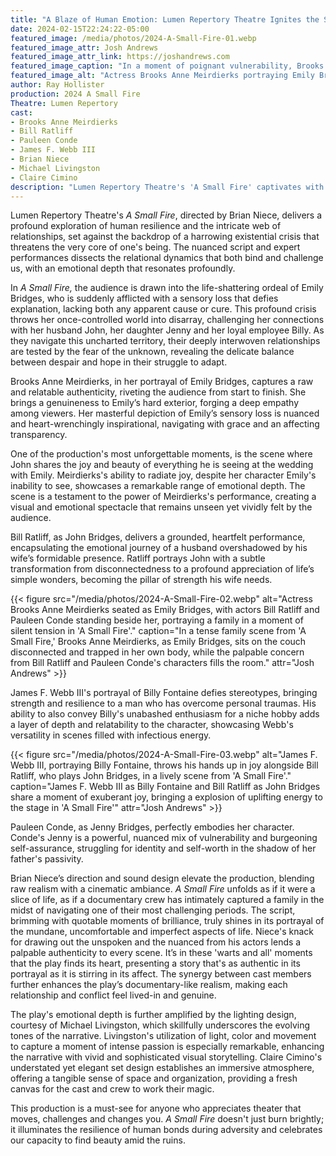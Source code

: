 ```yaml
---
title: "A Blaze of Human Emotion: Lumen Repertory Theatre Ignites the Stage with 'A Small Fire'"
date: 2024-02-15T22:24:22-05:00
featured_image: /media/photos/2024-A-Small-Fire-01.webp
featured_image_attr: Josh Andrews
featured_image_attr_link: https://joshandrews.com
featured_image_caption: "In a moment of poignant vulnerability, Brooks Anne Meirdierks as Emily Bridges and Bill Ratliff as John Bridges capture the silent agony and comfort of shared hardship in 'A Small Fire'."
featured_image_alt: "Actress Brooks Anne Meirdierks portraying Emily Bridges standing resolutely while actor Bill Ratliff as John Bridges leans on her shoulder in a display of emotional support in a scene from 'A Small Fire'."
author: Ray Hollister
production: 2024 A Small Fire
Theatre: Lumen Repertory
cast: 
- Brooks Anne Meirdierks
- Bill Ratliff
- Pauleen Conde
- James F. Webb III
- Brian Niece
- Michael Livingston
- Claire Cimino
description: "Lumen Repertory Theatre's 'A Small Fire' captivates with stellar performances and poignant storytelling, exploring resilience amidst a harrowing crisis."
---
```

Lumen Repertory Theatre's *A Small Fire*, directed by Brian Niece, delivers a profound exploration of human resilience and the intricate web of relationships, set against the backdrop of a harrowing existential crisis that threatens the very core of one's being. The nuanced script and expert performances dissects the relational dynamics that both bind and challenge us, with an emotional depth that resonates profoundly.

In *A Small Fire,* the audience is drawn into the life-shattering ordeal of Emily Bridges, who is suddenly afflicted with a sensory loss that defies explanation, lacking both any apparent cause or cure. This profound crisis throws her once-controlled world into disarray, challenging her connections with her husband John, her daughter Jenny and her loyal employee Billy. As they navigate this uncharted territory, their deeply interwoven relationships are tested by the fear of the unknown, revealing the delicate balance between despair and hope in their struggle to adapt.

Brooks Anne Meirdierks, in her portrayal of Emily Bridges, captures a raw and relatable authenticity, riveting the audience from start to finish. She brings a genuineness to Emily’s hard exterior, forging a deep empathy among viewers. Her masterful depiction of Emily’s sensory loss is nuanced and heart-wrenchingly inspirational, navigating with grace and an affecting transparency.

One of the production's most unforgettable moments, is the scene where John shares the joy and beauty of everything he is seeing at the wedding with Emily. Meirdierks's ability to radiate joy, despite her character Emily's inability to see, showcases a remarkable range of emotional depth. The scene is a testament to the power of Meirdierks's performance, creating a visual and emotional spectacle that remains unseen yet vividly felt by the audience.

Bill Ratliff, as John Bridges, delivers a grounded, heartfelt performance, encapsulating the emotional journey of a husband overshadowed by his wife’s formidable presence. Ratliff portrays John with a subtle transformation from disconnectedness to a profound appreciation of life’s simple wonders, becoming the pillar of strength his wife needs.

{{< figure src="/media/photos/2024-A-Small-Fire-02.webp" alt="Actress Brooks Anne Meirdierks seated as Emily Bridges, with actors Bill Ratliff and Pauleen Conde standing beside her, portraying a family in a moment of silent tension in 'A Small Fire'." caption="In a tense family scene from 'A Small Fire,' Brooks Anne Meirdierks, as Emily Bridges, sits on the couch disconnected and trapped in her own body, while the palpable concern from Bill Ratliff and Pauleen Conde's characters fills the room." attr="Josh Andrews" >}}

James F. Webb III's portrayal of Billy Fontaine defies stereotypes, bringing strength and resilience to a man who has overcome personal traumas. His ability to also convey Billy's unabashed enthusiasm for a niche hobby adds a layer of depth and relatability to the character, showcasing Webb's versatility in scenes filled with infectious energy. 

{{< figure src="/media/photos/2024-A-Small-Fire-03.webp" alt="James F. Webb III, portraying Billy Fontaine, throws his hands up in joy alongside Bill Ratliff, who plays John Bridges, in a lively scene from 'A Small Fire'." caption="James F. Webb III as Billy Fontaine and Bill Ratliff as John Bridges share a moment of exuberant joy, bringing a explosion of uplifting energy to the stage in 'A Small Fire'" attr="Josh Andrews" >}}

Pauleen Conde, as Jenny Bridges, perfectly embodies her character. Conde's Jenny is a powerful, nuanced mix of vulnerability and burgeoning self-assurance, struggling for identity and self-worth in the shadow of her father's passivity.

Brian Niece’s direction and sound design elevate the production, blending raw realism with a cinematic ambiance. *A Small Fire* unfolds as if it were a slice of life, as if a documentary crew has intimately captured a family in the midst of navigating one of their most challenging periods. The script, brimming with quotable moments of brilliance, truly shines in its portrayal of the mundane, uncomfortable and imperfect aspects of life. Niece's knack for drawing out the unspoken and the nuanced from his actors lends a palpable authenticity to every scene. It’s in these 'warts and all' moments that the play finds its heart, presenting a story that's as authentic in its portrayal as it is stirring in its affect. The synergy between cast members further enhances the play’s documentary-like realism, making each relationship and conflict feel lived-in and genuine.

The play's emotional depth is further amplified by the lighting design, courtesy of Michael Livingston, which skillfully underscores the evolving tones of the narrative. Livingston's utilization of light, color and movement to capture a moment of intense passion is especially remarkable, enhancing the narrative with vivid and sophisticated visual storytelling. Claire Cimino's understated yet elegant set design establishes an immersive atmosphere, offering a tangible sense of space and organization, providing a fresh canvas for the cast and crew to work their magic.

This production is a must-see for anyone who appreciates theater that moves, challenges and changes you. *A Small Fire* doesn't just burn brightly; it illuminates the resilience of human bonds during adversity and celebrates our capacity to find beauty amid the ruins.